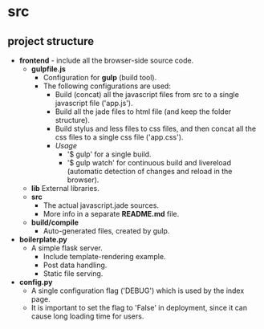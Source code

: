 # src #

## project structure ##

* **frontend** - include all the browser-side source code.
	* **gulpfile.js**
		* Configuration for **gulp** (build tool).
		* The following configurations are used:
			* Build (concat) all the javascript files from src to a single javascript file ('app.js').
			* Build all the jade files to html file (and keep the folder structure).
			* Build stylus and less files to css files, and then concat all the css files to a single css file ('app.css').
			* *Usage*
				* '$ gulp' for a single build.
				* '$ gulp watch' for continuous build and livereload (automatic detection of changes and reload in the browser).
	* **lib**
		External libraries.
	* **src**
		* The actual javascript.jade sources.
		* More info in a separate **README.md** file.
	* **build/compile**
		* Auto-generated files, created by gulp.
* **boilerplate.py**
	* A simple flask server.
		* Include template-rendering example.
		* Post data handling.
		* Static file serving.
* **config.py**
	* A single configuration flag ('DEBUG') which is used by the index page.
	* It is important to set the flag to 'False' in deployment, since it can cause long loading time for users.